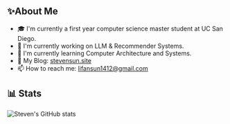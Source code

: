 ## ✨About Me
- 🎓 I'm currently a first year computer science master student at UC San Diego.
- 🔭 I'm currently working on LLM & Recommender Systems.
- 🌱 I'm currently learning Computer Architecture and Systems.
- 📔 My Blog: [stevensun.site](https://stevensun.site)
- 📫 How to reach me: lifansun1412@gmail.com

## 📊 Stats
![Steven's GitHub stats](https://github-readme-stats.vercel.app/api?username=tiebreaker4869&show_icons=true&theme=radical)
